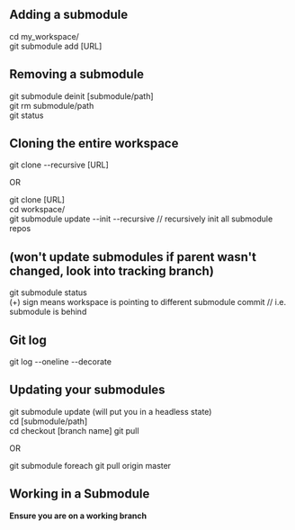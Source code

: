 ## Adding a submodule
cd my_workspace/  
git submodule add [URL]

## Removing a submodule
git submodule deinit [submodule/path]  
git rm submodule/path  
git status  

## Cloning the entire workspace
git clone --recursive [URL]  
  
OR  
  
git clone [URL]  
cd workspace/  
git submodule update --init --recursive // recursively init all submodule repos  

## (won't update submodules if parent wasn't changed, look into tracking branch)
git submodule status  
(+) sign means workspace is pointing to different submodule commit // i.e. submodule is behind  

## Git log
git log --oneline --decorate  

## Updating your submodules
git submodule update (will put you in a headless state)  
cd [submodule/path]  
cd checkout [branch name]
git pull  
  
OR  
  
git submodule foreach git pull origin master  

## Working in a Submodule
**Ensure you are on a working branch**

